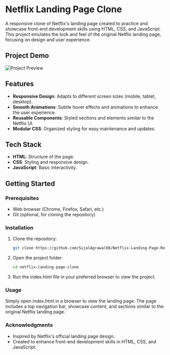 # Netflix Landing Page Clone

A responsive clone of Netflix's landing page created to practice and showcase front-end development skills using HTML, CSS, and JavaScript. This project emulates the look and feel of the original Netflix landing page, focusing on design and user experience.

## Project Demo

![Project Preview](images/demo.png)

## Features

- **Responsive Design**: Adapts to different screen sizes (mobile, tablet, desktop).
- **Smooth Animations**: Subtle hover effects and animations to enhance the user experience.
- **Reusable Components**: Styled sections and elements similar to the Netflix UI.
- **Modular CSS**: Organized styling for easy maintenance and updates.

## Tech Stack

- **HTML**: Structure of the page.
- **CSS**: Styling and responsive design.
- **JavaScript**: Basic interactivity.

## Getting Started

### Prerequisites
- Web browser (Chrome, Firefox, Safari, etc.)
- Git (optional, for cloning the repository)

### Installation

1. Clone the repository:
   ```bash
   git clone https://github.com/SujalAgrawal08/Netflix-Landing-Page-Replica.git
2. Open the project folder:
   ```bash
   cd netflix-landing-page-clone
3. Run the index.html file in your preferred browser to view the project.

### Usage
Simply open index.html in a browser to view the landing page. The page includes a top navigation bar, showcase content, and sections similar to the original Netflix landing page.

### Acknowledgments
- Inspired by Netflix's official landing page design.
- Created to enhance front-end development skills in HTML, CSS, and JavaScript.
